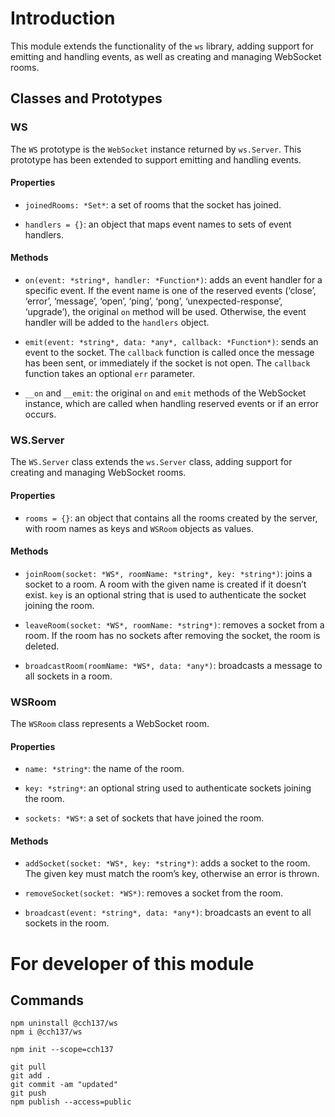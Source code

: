 
# Introduction

This module extends the functionality of the  `ws`  library, adding support for emitting and handling events, as well as creating and managing WebSocket rooms.

## Classes and Prototypes

### WS

The  `WS`  prototype is the  `WebSocket`  instance returned by  `ws.Server`. This prototype has been extended to support emitting and handling events.

#### Properties

-   `joinedRooms: *Set*`: a set of rooms that the socket has joined.
    
-   `handlers = {}`: an object that maps event names to sets of event handlers.
    

#### Methods

-   `on(event: *string*, handler: *Function*)`: adds an event handler for a specific event. If the event name is one of the reserved events (‘close’, ‘error’, ‘message’, ‘open’, ‘ping’, ‘pong’, ‘unexpected-response’, ‘upgrade’), the original  `on`  method will be used. Otherwise, the event handler will be added to the  `handlers`  object.
    
-   `emit(event: *string*, data: *any*, callback: *Function*)`: sends an event to the socket. The  `callback`  function is called once the message has been sent, or immediately if the socket is not open. The  `callback`  function takes an optional  `err`  parameter.
    
-   `__on`  and  `__emit`: the original  `on`  and  `emit`  methods of the WebSocket instance, which are called when handling reserved events or if an error occurs.
    

### WS.Server

The  `WS.Server`  class extends the  `ws.Server`  class, adding support for creating and managing WebSocket rooms.

#### Properties

-   `rooms = {}`: an object that contains all the rooms created by the server, with room names as keys and  `WSRoom`  objects as values.

#### Methods

-   `joinRoom(socket: *WS*, roomName: *string*, key: *string*)`: joins a socket to a room. A room with the given name is created if it doesn’t exist.  `key`  is an optional string that is used to authenticate the socket joining the room.
    
-   `leaveRoom(socket: *WS*, roomName: *string*)`: removes a socket from a room. If the room has no sockets after removing the socket, the room is deleted.
    
-   `broadcastRoom(roomName: *WS*, data: *any*)`: broadcasts a message to all sockets in a room.
    

### WSRoom

The  `WSRoom`  class represents a WebSocket room.

#### Properties

-   `name: *string*`: the name of the room.
    
-   `key: *string*`: an optional string used to authenticate sockets joining the room.
    
-   `sockets: *WS*`: a set of sockets that have joined the room.
    

#### Methods

-   `addSocket(socket: *WS*, key: *string*)`: adds a socket to the room. The given key must match the room’s key, otherwise an error is thrown.
    
-   `removeSocket(socket: *WS*)`: removes a socket from the room.
    
-   `broadcast(event: *string*, data: *any*)`: broadcasts an event to all sockets in the room.
    

# For developer of this module

## Commands

```
npm uninstall @cch137/ws
npm i @cch137/ws

```

```
npm init --scope=cch137

```

```
git pull
git add .
git commit -am "updated"
git push
npm publish --access=public

```